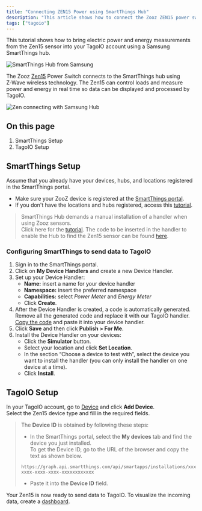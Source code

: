 ```yaml
---
title: "Connecting ZEN15 Power using SmartThings Hub"
description: "This article shows how to connect the Zooz ZEN15 power switch to a TagoIO account using a Samsung SmartThings hub, enabling real-time power and energy monitoring and control."
tags: ["tagoio"]
---
```

This tutorial shows how to bring electric power and energy measurements from the Zen15 sensor into your TagoIO account using a Samsung SmartThings hub.

![SmartThings Hub from Samsung](/docs_imagem/tagoio/connecting-zen15-power-using-smartthings-hub-2.png)

The Zooz [Zen15](https://www.getzooz.com/zen15-power-switch/) Power Switch connects to the SmartThings hub using Z‑Wave wireless technology. The Zen15 can control loads and measure power and energy in real time so data can be displayed and processed by TagoIO.

![Zen connecting with Samsung Hub](/docs_imagem/tagoio/connecting-zen15-power-using-smartthings-hub-2.png)

## On this page
1. SmartThings Setup  
2. TagoIO Setup

## SmartThings Setup
Assume that you already have your devices, hubs, and locations registered in the SmartThings portal.

* Make sure your ZooZ device is registered at the [SmartThings portal](https://support.smartthings.com/hc/en-gb/articles/360052390111-Devices-in-SmartThings).
* If you don't have the locations and hubs registered, access this [tutorial](https://support.smartthings.com/hc/en-us/articles/360052390151-SmartThings-Enabled-Hubs).

> SmartThings Hub demands a manual installation of a handler when using Zooz sensors.  
> Click here for the [tutorial](https://www.thesmartesthouse.com/blogs/the-smartest-blog/how-to-install-a-custom-device-handler-in-smartthings). The code to be inserted in the handler to enable the Hub to find the Zen15 sensor can be found [here](https://github.com/krlaframboise/SmartThings/blob/master/devicetypes/krlaframboise/zooz-power-switch.src/zooz-power-switch.groovy).

### Configuring SmartThings to send data to TagoIO
1. Sign in to the SmartThings portal.
2. Click on **My Device Handlers** and create a new Device Handler.
3. Set up your Device Handler:
   * **Name:** insert a name for your device handler  
   * **Namespace:** insert the preferred namespace  
   * **Capabilities:** select _Power Meter_ and _Energy Meter_  
   * Click **Create**.
4. After the Device Handler is created, a code is automatically generated. Remove all the generated code and replace it with our TagoIO handler. [Copy the code](https://github.com/tago-io/zooz-zen15/blob/master/smart_things_conf.rb) and paste it into your device handler.
5. Click **Save** and then click **Publish > For Me**.
6. Install the Device Handler on your devices:
   * Click the **Simulator** button.
   * Select your location and click **Set Location**.
   * In the section “Choose a device to test with”, select the device you want to install the handler (you can only install the handler on one device at a time).
   * Click **Install**.

## TagoIO Setup
In your TagoIO account, go to [Device](https://admin.tago.io/devices) and click **Add Device**.  
Select the Zen15 device type and fill in the required fields.

> The **Device ID** is obtained by following these steps:
> * In the SmartThings portal, select the **My devices** tab and find the device you just installed.  
>   To get the Device ID, go to the URL of the browser and copy the text as shown below.
> 
> ```
> https://graph.api.smartthings.com/api/smartapps/installations/xxxxxxxx-xxxx-xxxx-xxxx-xxxxxxxxxxxx
> ```
> * Paste it into the **Device ID** field.

Your Zen15 is now ready to send data to TagoIO. To visualize the incoming data, create a [dashboard](../dashboards/).